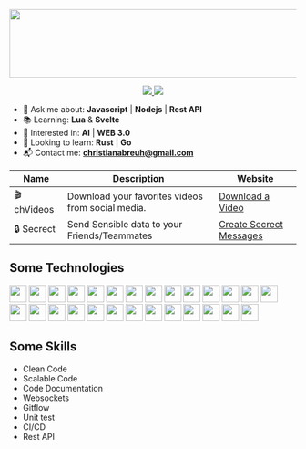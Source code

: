 <p align="center">
  <img width="800px" height="120px" src="https://i.imgur.com/7otQ9er.png">
</p>

<p align="center">
  <a href="https://www.linkedin.com/in/christianabreuh/">
    <img src="https://img.shields.io/static/v1?label=&message=Linkedin&color=blue&style=for-the-badge" />
  </a>
  <a href="https://www.christianabreu.dev">
    <img src="https://img.shields.io/static/v1?label=&message=Don't%20click%20Me!&color=orange&style=for-the-badge" />
  </a>
</p>

- 💬 Ask me about: **Javascript** | **Nodejs** | **Rest API**
- 📚 Learning: **Lua** & **Svelte**
- 🔭 Interested in: **AI** | **WEB 3.0**
- 👀 Looking to learn: **Rust** | **Go**
- 📬 Contact me: **christianabreuh@gmail.com**

| Name        | Description                                       | Website                                               |
| ----------- | ------------------------------------------------- | ----------------------------------------------------- |
| 🎬 chVideos | Download your favorites videos from social media. | [Download a Video](https://t.me/chvideodownloaderbot) |
| 🔒 Secrect  | Send Sensible data to your Friends/Teammates      | [Create Secrect Messages](https://www.secrect.info)   |

## Some Technologies

<p>
<img width="30px" height="30px" src="https://cdn.worldvectorlogo.com/logos/logo-javascript.svg">
<img width="30px" height="30px" src="https://cdn.worldvectorlogo.com/logos/nodejs-icon.svg">
<img width="30px" height="30px" src="https://cdn.worldvectorlogo.com/logos/typescript.svg">
<img width="30px" height="30px" src="https://cdn.worldvectorlogo.com/logos/markdown.svg">
<img width="30px" height="30px" src="https://cdn.worldvectorlogo.com/logos/express-109.svg">
<img width="30px" height="30px" src="https://cdn.worldvectorlogo.com/logos/react-2.svg">
<img width="30px" height="30px" src="https://cdn.worldvectorlogo.com/logos/git-icon.svg">
<img width="30px" height="30px" src="https://cdn.worldvectorlogo.com/logos/postgresql.svg">
<img width="30px" height="30px" src="https://cdn.worldvectorlogo.com/logos/mongodb-icon-1.svg">
<img width="30px" height="30px" src="https://cdn.worldvectorlogo.com/logos/aws-2.svg">
<img width="30px" height="30px" src="https://cdn.worldvectorlogo.com/logos/linux-tux.svg">
<img width="30px" height="30px" src="https://cdn.worldvectorlogo.com/logos/visual-studio-code-1.svg">
<img width="30px" height="30px" src="https://cdn.worldvectorlogo.com/logos/vim.svg">
<img width="30px" height="30px" src="https://cdn.worldvectorlogo.com/logos/lua-5.svg">
<img width="30px" height="30px" src="https://cdn.worldvectorlogo.com/logos/html-1.svg">
<img width="30px" height="30px" src="https://cdn.worldvectorlogo.com/logos/css-3.svg">
<img width="30px" height="30px" src="https://cdn.worldvectorlogo.com/logos/electron-1.svg">
<img width="30px" height="30px" src="https://cdn.worldvectorlogo.com/logos/tmux.svg">
<img width="30px" height="30px" src="https://cdn.worldvectorlogo.com/logos/bash-1.svg">
<img width="30px" height="30px" src="https://cdn.worldvectorlogo.com/logos/rabbitmq.svg">
<img width="30px" height="30px" src="https://cdn.worldvectorlogo.com/logos/npm-square-red-1.svg">
<img width="30px" height="30px" src="https://cdn.worldvectorlogo.com/logos/yarn.svg">
<img width="30px" height="30px" src="https://cdn.worldvectorlogo.com/logos/eslint-1.svg">
<img width="30px" height="30px" src="https://cdn.worldvectorlogo.com/logos/openai-2.svg">
<img width="30px" height="30px" src="https://cdn.worldvectorlogo.com/logos/docker.svg">
<img width="30px" height="30px" src="https://cdn.worldvectorlogo.com/logos/redis.svg">
<img width="30px" height="30px" src="https://cdn.worldvectorlogo.com/logos/chromium-material-icon.svg">
</p>

## Some Skills

- Clean Code
- Scalable Code
- Code Documentation
- Websockets
- Gitflow
- Unit test
- CI/CD
- Rest API
